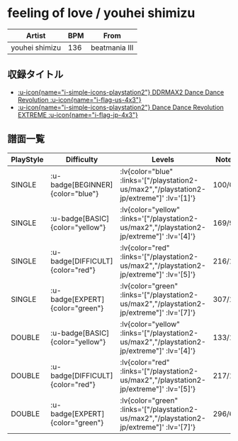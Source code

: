 # feeling of love / youhei shimizu

|Artist|BPM|From|
|------|---|----|
|youhei shimizu|136|beatmania III|

## 収録タイトル

- [ :u-icon{name="i-simple-icons-playstation2"} DDRMAX2 Dance Dance Revolution :u-icon{name="i-flag-us-4x3"} ](/playstation2-us/max2)
- [ :u-icon{name="i-simple-icons-playstation2"} Dance Dance Revolution EXTREME :u-icon{name="i-flag-jp-4x3"} ](/playstation2-jp/extreme)

## 譜面一覧

|PlayStyle|Difficulty|Levels|Notes|Movie|
|---------|----------|------|-----|-----|
|SINGLE| :u-badge[BEGINNER]{color="blue"} | :lv{color="blue" :links='["/playstation2-us/max2","/playstation2-jp/extreme"]' :lv='[1]'} |100/0||
|SINGLE| :u-badge[BASIC]{color="yellow"} | :lv{color="yellow" :links='["/playstation2-us/max2","/playstation2-jp/extreme"]' :lv='[4]'} |169/9||
|SINGLE| :u-badge[DIFFICULT]{color="red"} | :lv{color="red" :links='["/playstation2-us/max2","/playstation2-jp/extreme"]' :lv='[5]'} |216/11||
|SINGLE| :u-badge[EXPERT]{color="green"} | :lv{color="green" :links='["/playstation2-us/max2","/playstation2-jp/extreme"]' :lv='[7]'} |307/14||
|DOUBLE| :u-badge[BASIC]{color="yellow"} | :lv{color="yellow" :links='["/playstation2-us/max2","/playstation2-jp/extreme"]' :lv='[4]'} |133/14||
|DOUBLE| :u-badge[DIFFICULT]{color="red"} | :lv{color="red" :links='["/playstation2-us/max2","/playstation2-jp/extreme"]' :lv='[5]'} |217/12||
|DOUBLE| :u-badge[EXPERT]{color="green"} | :lv{color="green" :links='["/playstation2-us/max2","/playstation2-jp/extreme"]' :lv='[7]'} |296/6||
